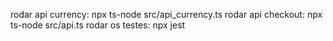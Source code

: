  rodar api currency: npx ts-node src/api_currency.ts
 rodar api checkout: npx ts-node src/api.ts
 rodar os testes: npx jest
